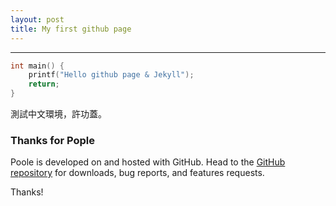 ```yaml
---
layout: post
title: My first github page
---
```



-----
```c
int main() {
    printf("Hello github page & Jekyll");
    return;
}
```

測試中文環境，許功蓋。

### Thanks for Pople

Poole is developed on and hosted with GitHub. Head to the <a href="https://github.com/poole/poole">GitHub repository</a> for downloads, bug reports, and features requests.

Thanks!
